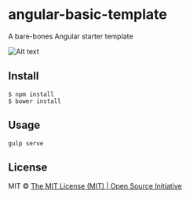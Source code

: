 # angular-basic-template
A bare-bones Angular starter template

![Alt text](http://sub1.kevinchisholm.com/blog/images/angularjs-logo-100.png "Angular Logo")

## Install

```
$ npm install
$ bower install
```

## Usage

```
gulp serve
```

## License

MIT © [The MIT License (MIT) | Open Source Initiative](https://opensource.org/licenses/MIT)

